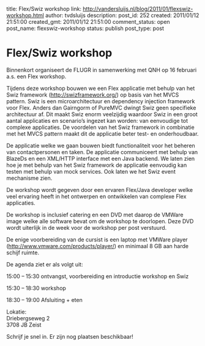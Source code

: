 title: Flex/Swiz workshop
link: http://vandersluijs.nl/blog/2011/01/flexswiz-workshop.html
author: tvdsluijs
description: 
post_id: 252
created: 2011/01/12 21:51:00
created_gmt: 2011/01/12 21:51:00
comment_status: open
post_name: flexswiz-workshop
status: publish
post_type: post

# Flex/Swiz workshop

Binnenkort organiseert de FLUGR in samenwerking met QNH op 16 februari a.s. een Flex workshop.  
  
Tijdens deze workshop bouwen we een Flex applicatie met behulp van het Swiz framework (<http://swizframework.org/>) op basis van het MVCS pattern. Swiz is een microarchitectuur en dependency injection framework voor Flex. Anders dan Gairngorm of PureMVC dwingt Swiz geen specifieke architectuur af. Dit maakt Swiz enorm veelzijdig waardoor Swiz in een groot aantal applicaties en scenario’s ingezet kan worden: van eenvoudige tot complexe applicaties. De voordelen van het Swiz framework in combinatie met het MVCS pattern maakt dit de applicatie beter test- en onderhoudbaar.  
  
De applicatie welke we gaan bouwen biedt functionaliteit voor het beheren van contactpersonen en taken. De applicatie communiceert met behulp van BlazeDs en een XML/HTTP interface met een Java backend. We laten zien hoe je met behulp van het Swiz framework de applicatie eenvoudig kan testen met behulp van mock services. Ook laten we het Swiz event mechanisme zien.  
  
De workshop wordt gegeven door een ervaren Flex/Java developer welke veel ervaring heeft in het ontwerpen en ontwikkelen van complexe Flex applicaties.  
  
De workshop is inclusief catering en een DVD met daarop de VMWare image welke alle software bevat om de workshop te doorlopen. Deze DVD wordt uiterlijk in de week voor de workshop per post verstuurd.  
  
De enige voorbereiding van de cursist is een laptop met VMWare player (<http://www.vmware.com/products/player/>) en minimaal 8 GB aan harde schijf ruimte.  
  
De agenda ziet er als volgt uit:  
  
15:00 – 15:30 ontvangst, voorbereiding en introductie workshop en Swiz  
  
15:30 – 18:30 workshop  
  
18:30 – 19:00 Afsluiting + eten  
  
Lokatie:   
Driebergseweg 2   
3708 JB Zeist  
  
Schrijf je snel in. Er zijn nog plaatsen beschikbaar!